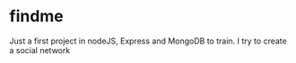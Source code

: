 # findme
Just a first project in nodeJS, Express and MongoDB to train. I try to create a social network
